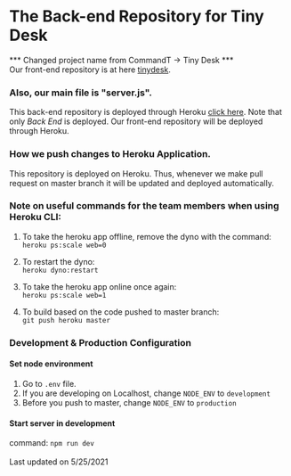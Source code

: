 # The Back-end Repository for Tiny Desk
*** Changed project name from CommandT -> Tiny Desk *** <br />
Our front-end repository is at here [tinydesk](https://github.com/janarosmonaliev/tinydesk).

### Also, our main file is "server.js".

This back-end repository is deployed through Heroku [click here](https://commandt-backend.herokuapp.com/).
Note that only <I>Back End</I> is deployed. Our front-end repository will be deployed through Heroku. 

### How we push changes to Heroku Application.
This repository is deployed on Heroku. Thus, whenever we make pull request on master branch it will be updated and deployed automatically.

### Note on useful commands for the team members when using Heroku CLI:

1. To take the heroku app offline, remove the dyno with the command: <br />
`heroku ps:scale web=0`

2. To restart the dyno: <br />
`heroku dyno:restart`

2. To take the heroku app online once again: <br />
`heroku ps:scale web=1`

4. To build based on the code pushed to master branch: <br />
`git push heroku master`

### Development & Production Configuration
#### Set node environment
1. Go to `.env` file. <br />
2. If you are developing on Localhost, change `NODE_ENV` to `development` <br />
3. Before you push to master, change `NODE_ENV` to `production`


#### Start server in development
command: `npm run dev`
 <br />
 <br />
Last updated on 5/25/2021
